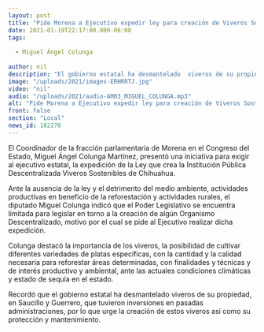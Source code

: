 ```yaml
---
layout: post
title: "Pide Morena a Ejecutivo expedir ley para creación de Viveros Sostenibles de Chihuahua"
date: 2021-01-19T22:17:00.000-06:00
tags:
  
  - Miguel Ángel Colunga
  
author: nil
description: "El gobierno estatal ha desmantelado  viveros de su propiedad"
image: "/uploads/2021/images-ERHRRTJ.jpg"
video: "nil"
audio: "/uploads/2021/audio-AM03_MIGUEL_COLUNGA.mp3"
alt: "Pide Morena a Ejecutivo expedir ley para creación de Viveros Sostenibles de Chihuahua"
front: false
section: "Local"
news_id: 182270
---
```


El Coordinador de la fracción parlamentaria de Morena en el Congreso del Estado, Miguel Ángel Colunga Martínez, presentó una iniciativa para exigir al ejecutivo estatal, la expedición de la Ley que crea la Institución Pública Descentralizada Viveros Sostenibles de Chihuahua.

Ante la ausencia de la ley y el detrimento del medio ambiente, actividades productivas en beneficio de la reforestación y actividades rurales, el diputado Miguel Colunga indicó que el Poder Legislativo se encuentra limitada para legislar en torno a la creación de algún Organismo Descentralizado, motivo por el cual se pide al Ejecutivo realizar dicha expedición.

Colunga destacó la importancia de los viveros, la posibilidad de cultivar diferentes variedades de platas específicas, con la cantidad y la calidad necesaria para reforestar áreas determinadas, con finalidades y técnicas y de interés productivo y ambiental, ante las actuales condiciones climáticas y estado de sequía en el estado.

Recordó que el gobierno estatal ha desmantelado  viveros de su propiedad, en Saucillo y Guerrero, que tuvieron inversiones en pasadas administraciones, por lo que urge la creación de estos viveros así como su protección y mantenimiento.